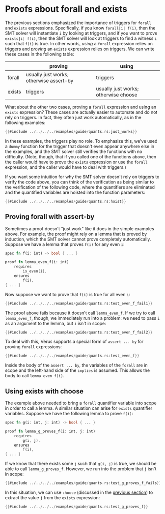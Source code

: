 # Proofs about forall and exists

The previous sections emphasized the importance of triggers
for `forall` and `exists` expressions.
Specifically, if you know `forall|i| f(i)`,
then the SMT solver will instantiate `i` by looking at triggers,
and if you want to prove `exists|i| f(i)`,
then the SMT solver will look at triggers to find a witness `i` such that `f(i)` is true.
In other words, *using* a `forall` expression relies on triggers
and *proving* an `exists` expression relies on triggers.
We can write these cases in the following table:

|        | proving                                 | using                                |
|--------|-----------------------------------------|--------------------------------------|
| forall | usually just works; otherwise assert-by | triggers                             |
| exists | triggers                                | usually just works; otherwise choose |

What about the other two cases,
proving a `forall` expression and using an `exists` expression?
These cases are actually easier to automate and do not rely on triggers.
In fact, they often just work automatically,
as in the following examples:

```rust
{{#include ../../../../examples/guide/quants.rs:just_works}}
```

In these examples, the triggers play no role.
To emphasize this, we've used a `dummy` function for the trigger
that doesn't even appear anywhere else in the examples,
and the SMT solver still verifies the functions with no difficulty.
(Note, though, that if you called one of the functions above,
then the caller would have to prove the `exists` expression
or use the `forall` expression,
and the caller would have to deal with triggers.)

If you want some intuition for why the SMT solver doesn't
rely on triggers to verify the code above,
you can think of the verification as being similar to the verification of the following code,
where the quantifiers are eliminated and the quantified variables
are hoisted into the function parameters:

```rust
{{#include ../../../../examples/guide/quants.rs:hoist}}
```

## Proving forall with assert-by

Sometimes a proof doesn't "just work" like it does in the simple examples above.
For example, the proof might rely on a lemma that is proved by induction,
which the SMT solver cannot prove completely automatically.
Suppose we have a lemma that proves `f(i)` for any even `i`:

```rust
spec fn f(i: int) -> bool { ... }

proof fn lemma_even_f(i: int)
    requires
        is_even(i),
    ensures
        f(i),
{ ... }
```

Now suppose we want to prove that `f(i)` is true for all even `i`:

```rust
{{#include ../../../../examples/guide/quants.rs:test_even_f_fail1}}
```

The proof above fails because it doesn't call `lemma_even_f`.
If we try to call `lemma_even_f`, though, we immediately run into a problem:
we need to pass `i` as an argument to the lemma,
but `i` isn't in scope:

```rust
{{#include ../../../../examples/guide/quants.rs:test_even_f_fail2}}
```

To deal with this, Verus supports a special form of `assert ... by`
for proving `forall` expressions:

```rust
{{#include ../../../../examples/guide/quants.rs:test_even_f}}
```

Inside the body of the `assert ... by`,
the variables of the `forall` are in scope
and the left-hand side of the `implies` is assumed.
This allows the body to call `lemma_even_f(i)`.

## Using exists with choose

The example above needed to bring a `forall` quantifier variable into scope
in order to call a lemma.
A similar situation can arise for `exists` quantifier variables.
Suppose we have the following lemma to prove `f(i)`:

```rust
spec fn g(i: int, j: int) -> bool { ... }

proof fn lemma_g_proves_f(i: int, j: int)
    requires
        g(i, j),
    ensures
        f(i),
{ ... }
```

If we know that there exists some `j` such that `g(i, j)` is true,
we should be able to call `lemma_g_proves_f`.
However, we run into the problem that `j` isn't in scope:

```rust
{{#include ../../../../examples/guide/quants.rs:test_g_proves_f_fails}}
```

In this situation,
we can use `choose` (discussed in the [previous section](./exists.md))
to extract the value `j` from the `exists` expression:

```rust
{{#include ../../../../examples/guide/quants.rs:test_g_proves_f}}
```

